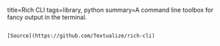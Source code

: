 title=Rich CLI
tags=library, python
summary=A command line toolbox for fancy output in the terminal.
~~~~~~

[Source](https://github.com/Textualize/rich-cli)
